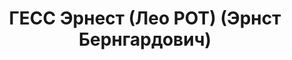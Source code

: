 ---
title: ГЕСС Эрнест (Лео РОТ) (Эрнст Бернгардович)
description: "Род. в 1911, Польша, г. Жешув, еврей, обр.: среднее, член КП Германии.\
  \ Проживал: Москва, гостиница \"Союзная\", комн. 44. Один из руководителей специального\
  \ аппарата КП Германии \n  Арестован 04.11.1936. Обв. в шпионской диверсионно-террористической\
  \ деятельности. Приговор: ВК ВС СССР, 10.11.1937 – ВМН. Расстрелян 10.11.1937, г.Москва.\
  \ \n  Реабилитирован Пленумом Верховного суда СССР ноябрь 1989"
---